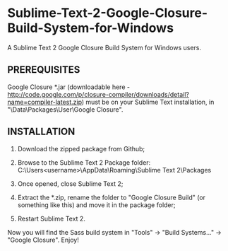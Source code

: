 Sublime-Text-2-Google-Closure-Build-System-for-Windows
============================================

A Sublime Text 2 Google Closure Build System for Windows users.

PREREQUISITES
------------------------------------

Google Closure *.jar (downloadable here - http://code.google.com/p/closure-compiler/downloads/detail?name=compiler-latest.zip) must be on your Sublime Text installation, in "\Data\Packages\User\Google Closure\".

INSTALLATION
------------------------------------

1. Download the zipped package from Github;
2. Browse to the Sublime Text 2 Package folder:
        C:\Users\<username>\AppData\Roaming\Sublime Text 2\Packages

3. Once opened, close Sublime Text 2;
4. Extract the *.zip, rename the folder to "Google Closure Build" (or something like this) and move it in the package folder;
5. Restart Sublime Text 2.

Now you will find the Sass build system in "Tools" -> "Build Systems..." -> "Google Closure".
Enjoy!
